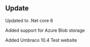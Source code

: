 ## Update ##
Updated to .Net core 6

Added support for Azure Blob storage

Added Umbraco 10.4 Test website
